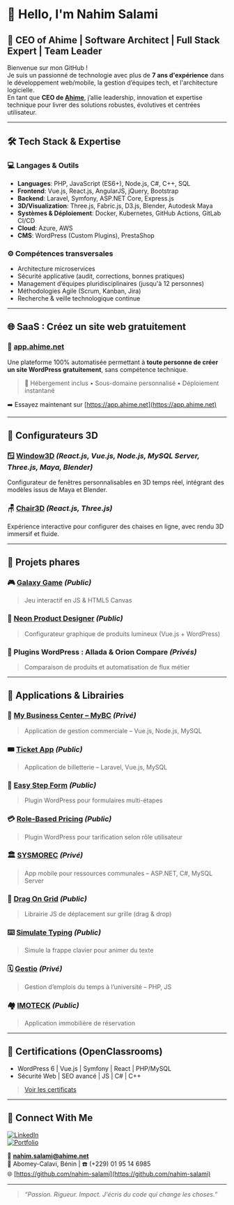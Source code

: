 # 👋 Hello, I'm **Nahim Salami**

## 🚀 CEO of Ahime | Software Architect | Full Stack Expert | Team Leader

Bienvenue sur mon GitHub !  
Je suis un passionné de technologie avec plus de **7 ans d'expérience** dans le développement web/mobile, la gestion d’équipes tech, et l'architecture logicielle.  
En tant que **CEO de [Ahime](https://ahime.net)**, j’allie leadership, innovation et expertise technique pour livrer des solutions robustes, évolutives et centrées utilisateur.

---

## 🛠️ Tech Stack & Expertise

### 💻 Langages & Outils
- **Languages**: PHP, JavaScript (ES6+), Node.js, C#, C++, SQL
- **Frontend**: Vue.js, React.js, AngularJS, jQuery, Bootstrap
- **Backend**: Laravel, Symfony, ASP.NET Core, Express.js
- **3D/Visualization**: Three.js, Fabric.js, D3.js, Blender, Autodesk Maya
- **Systèmes & Déploiement**: Docker, Kubernetes, GitHub Actions, GitLab CI/CD
- **Cloud**: Azure, AWS
- **CMS**: WordPress (Custom Plugins), PrestaShop

### ⚙️ Compétences transversales
- Architecture microservices
- Sécurité applicative (audit, corrections, bonnes pratiques)
- Management d’équipes pluridisciplinaires (jusqu'à 12 personnes)
- Méthodologies Agile (Scrum, Kanban, Jira)
- Recherche & veille technologique continue

---

## 🌐 SaaS : Créez un site web gratuitement

### 🧠 [app.ahime.net](https://app.ahime.net)
Une plateforme 100% automatisée permettant à **toute personne de créer un site WordPress gratuitement**, sans compétence technique.  
> 🚀 Hébergement inclus • Sous-domaine personnalisé • Déploiement instantané

➡️ Essayez maintenant sur [https://app.ahime.net](https://app.ahime.net)

---

## 🎨 Configurateurs 3D

### 🪟 [Window3D](https://window3d.ahime.net) *(React.js, Vue.js, Node.js, MySQL Server, Three.js, Maya, Blender)*
Configurateur de fenêtres personnalisables en 3D temps réel, intégrant des modèles issus de Maya et Blender.

### 🪑 [Chair3D](https://chair3d.ahime.net) *(React.js, Three.js)*
Expérience interactive pour configurer des chaises en ligne, avec rendu 3D immersif et fluide.

---

## 🌟 Projets phares

### 🎮 [Galaxy Game](https://github.com/nahim-salami/galaxy-game) *(Public)*
> Jeu interactif en JS & HTML5 Canvas

### 🛒 [Neon Product Designer](https://neonstore.be/neon-designer/) *(Public)*
> Configurateur graphique de produits lumineux (Vue.js + WordPress)

### 🧩 Plugins WordPress : Allada & Orion Compare *(Privés)*
> Comparaison de produits et automatisation de flux métier

---

## 🚧 Applications & Librairies

### 💼 [My Business Center – MyBC](https://github.com/nahim-salami/mybc-front) *(Privé)*
> Application de gestion commerciale – Vue.js, Node.js, MySQL

### 🎟️ [Ticket App](https://github.com/nahim-salami/ticket-app) *(Public)*
> Application de billetterie – Laravel, Vue.js, MySQL

### 📩 [Easy Step Form](https://github.com/Ahiime/EasyStepsForm) *(Public)*
> Plugin WordPress pour formulaires multi-étapes

### 💳 [Role-Based Pricing](https://github.com/Ahiime/Ahime-Role-Based-Pricing) *(Public)*
> Plugin WordPress pour tarification selon rôle utilisateur

### 🏛️ [SYSMOREC](https://github.com/nahim-salami/SYSMOREC) *(Privé)*
> App mobile pour ressources communales – ASP.NET, C#, MySQL Server

### 🧲 [Drag On Grid](https://github.com/nahim-salami/drag-on-grid) *(Public)*
> Librairie JS de déplacement sur grille (drag & drop)

### ⌨️ [Simulate Typing](https://github.com/nahim-salami/simulate-typing) *(Public)*
> Simule la frappe clavier pour animer du texte

### 🗓️ [Gestio](https://github.com/nahim-salami/Gestio) *(Privé)*
> Gestion d’emplois du temps à l’université – PHP, JS

### 🏘️ [IMOTECK](https://github.com/nahim-salami/IMOTECK) *(Public)*
> Application immobilière de réservation

---

## 📜 Certifications (OpenClassrooms)

- WordPress 6 | Vue.js | Symfony | React | PHP/MySQL
- Sécurité Web | SEO avancé | JS | C# | C++

> [Voir les certificats](https://www.linkedin.com/in/nahimsalami/)

---

## 🔗 Connect With Me

[![LinkedIn](https://img.shields.io/badge/-LinkedIn-blue?style=flat-square&logo=linkedin&logoColor=white)](https://linkedin.com/in/nahimsalami)  
[![Portfolio](https://img.shields.io/badge/-Ahime.net-%23000000?style=flat-square)](https://ahime.net)

📧 **nahim.salami@ahime.net**  
📍 Abomey-Calavi, Bénin | ☎️ (+229) 01 95 14 6985  
🌐 [https://github.com/nahim-salami](https://github.com/nahim-salami)

---

> _“Passion. Rigueur. Impact. J'écris du code qui change les choses.”_
